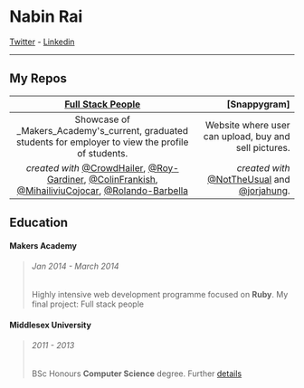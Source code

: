Nabin Rai
===

[Twitter] - [Linkedin]
***

My Repos 
---

| [Full Stack People]	 	 | [Snappygram]		 |
|:------------------------------:|----------------------:|
|Showcase of _Makers_Academy's_current, graduated students for employer to view the profile of students.|Website where user can upload, buy and sell pictures.|
|_created with_ [@CrowdHailer], [@Roy-Gardiner], [@ColinFrankish], [@MihailiviuCojocar], [@Rolando-Barbella]|_created with_ [@NotTheUsual] and [@jorjahung].|


Education
---

#### Makers Academy
>###### Jan 2014 - March 2014
>Highly intensive web development programme focused on **Ruby**. 
>My final project: Full stack people

#### Middlesex University
>###### 2011 - 2013
>BSc Honours **Computer Science** degree. Further [details]




[Twitter]: https://twitter.com/nabinrai369
[Linkedin]: http://www.linkedin.com/profile/view?id=235773751&trk=nav_responsive_tab_profile
[details]: http://www.mdx.ac.uk/courses/undergraduate/computing_it/computer_science_bsc.aspx
[Full Stack People]: 
[Snappygram]: 
[@CrowdHailer]: https://github.com/CrowdHailer
[@Roy-Gardiner]: https://github.com/Roy-Gardiner
[@ColinFrankish]: https://github.com/ColinFrankish
[@MihaiLiviuCojocar]: https://github.com/MihaiLiviuCojocar
[@Rolando-Barbella]: https://github.com/Rolando-Barbella
[@NotTheUsual]: https://github.com/NotTheUsual
[@jorjahung]: https://github.com/jorjahung
